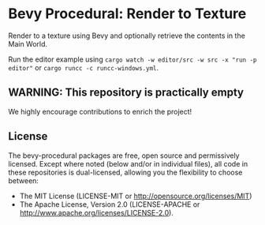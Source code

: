 # Bevy Procedural: Render to Texture

Render to a texture using Bevy and optionally retrieve the contents in the Main World.

Run the editor example using `cargo watch -w editor/src -w src -x "run -p editor"` or `cargo runcc -c runcc-windows.yml`.

## WARNING: This repository is practically empty

We highly encourage contributions to enrich the project!

## License

The bevy-procedural packages are free, open source and permissively licensed. Except where noted (below and/or in individual files), all code in these repositories is dual-licensed, allowing you the flexibility to choose between:

 - The MIT License (LICENSE-MIT or http://opensource.org/licenses/MIT)
 - The Apache License, Version 2.0 (LICENSE-APACHE or http://www.apache.org/licenses/LICENSE-2.0).